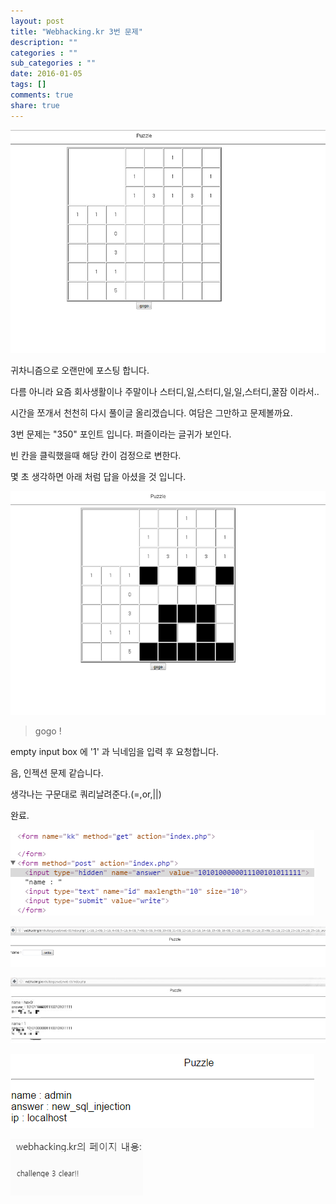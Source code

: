 ```yaml
---
layout: post
title: "Webhacking.kr 3번 문제"
description: ""
categories : ""
sub_categories : ""
date: 2016-01-05
tags: []
comments: true
share: true
---
```


![](/assets/images/posts/473/27548B41568B61F8154C1B.PNG)

  

귀차니즘으로 오랜만에 포스팅 합니다.

다름 아니라 요즘 회사생활이나 주말이나 스터디,일,스터디,일,일,스터디,꿀잠 이라서..

시간을 쪼개서 천천히 다시 풀이글 올리겠습니다. 여담은 그만하고 문제볼까요.

  

3번 문제는 "350" 포인트 입니다. 퍼즐이라는 글귀가 보인다.

빈 칸을 클릭했을때 해당 칸이 검정으로 변한다.

  

몇 초 생각하면 아래 처럼 답을 아셨을 것 입니다.

  

![](/assets/images/posts/473/244A5442568B6594062363.PNG)

> gogo !

>

>  

  

empty input box 에 '1' 과 닉네임을 입력 후 요청합니다.

음, 인젝션 문제 같습니다.

생각나는 구문대로 쿼리날려준다.(=,or,||)

  

완료.

  

  

  

![](/assets/images/posts/473/2654EC38568B676B2BB2A2.PNG)

  

  

  

  

![](/assets/images/posts/473/27042036568B65EF0E586B.PNG)

  

![](/assets/images/posts/473/23775E38568B6605045DCB.JPEG)

  

  

![](/assets/images/posts/473/263AB646568B687034DCB6.PNG)

  

![](/assets/images/posts/473/24547646568B68741F440F.PNG)

  

